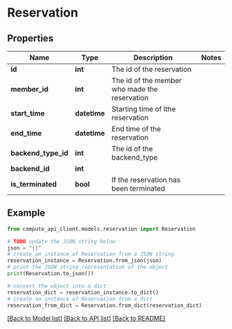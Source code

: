 # Reservation


## Properties

Name | Type | Description | Notes
------------ | ------------- | ------------- | -------------
**id** | **int** | The id of the reservation | 
**member_id** | **int** | The id of the member who made the reservation | 
**start_time** | **datetime** | Starting time of lthe reservation | 
**end_time** | **datetime** | End time of the reservation | 
**backend_type_id** | **int** | The id of the backend_type | 
**backend_id** | **int** |  | 
**is_terminated** | **bool** | If the reservation has been terminated | 

## Example

```python
from compute_api_client.models.reservation import Reservation

# TODO update the JSON string below
json = "{}"
# create an instance of Reservation from a JSON string
reservation_instance = Reservation.from_json(json)
# print the JSON string representation of the object
print(Reservation.to_json())

# convert the object into a dict
reservation_dict = reservation_instance.to_dict()
# create an instance of Reservation from a dict
reservation_from_dict = Reservation.from_dict(reservation_dict)
```
[[Back to Model list]](../README.md#documentation-for-models) [[Back to API list]](../README.md#documentation-for-api-endpoints) [[Back to README]](../README.md)


